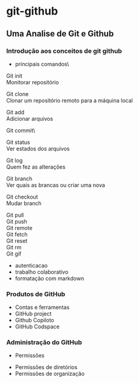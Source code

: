 # git-github

## Uma Analise de Git e Github

### Introdução aos conceitos de git github
* principais comandos\

Git init\
Monitorar repositório

Git clone\
Clonar um repositório remoto para a máquina local

Git add\
Adicionar arquivos

Git commit\

Git status\
Ver estados dos arquivos 

Git log\
Quem fez as alterações 

Git branch\
Ver quais as brancas ou criar uma nova

Git checkout\
Mudar branch 

Git pull\
Git push\
Git remote\
Git fetch\
Git reset\
Git rm\
Git gif
* autenticacao
* trabalho colaborativo
* formatação com markdown

### Produtos de GitHub
* Contas e ferramentas 
* GitHub project
* Github Copiloto
* GitHub Codspace

### Administração do GitHub
* Permissões 
- Permissões de diretórios 
- Permissões de organização 



